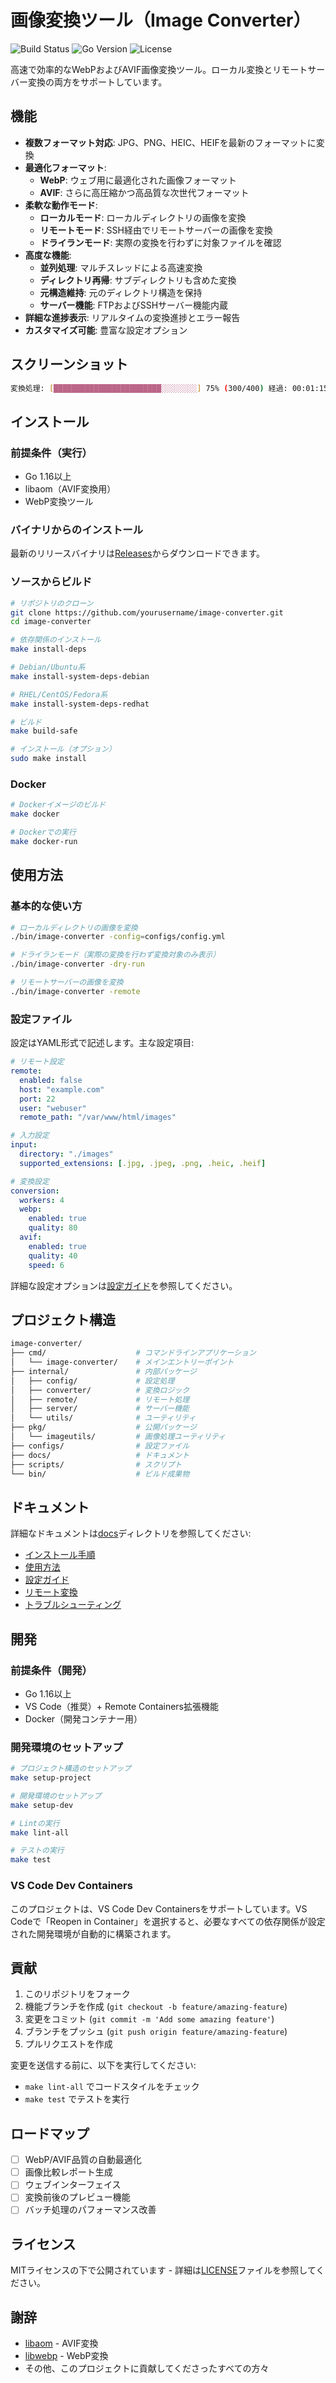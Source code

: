 # 画像変換ツール（Image Converter）

![Build Status](https://img.shields.io/badge/build-passing-brightgreen)
![Go Version](https://img.shields.io/badge/go-1.16%2B-blue)
![License](https://img.shields.io/badge/license-MIT-green)

高速で効率的なWebPおよびAVIF画像変換ツール。ローカル変換とリモートサーバー変換の両方をサポートしています。

## 機能

- **複数フォーマット対応**: JPG、PNG、HEIC、HEIFを最新のフォーマットに変換
- **最適化フォーマット**:
  - **WebP**: ウェブ用に最適化された画像フォーマット
  - **AVIF**: さらに高圧縮かつ高品質な次世代フォーマット
- **柔軟な動作モード**:
  - **ローカルモード**: ローカルディレクトリの画像を変換
  - **リモートモード**: SSH経由でリモートサーバーの画像を変換
  - **ドライランモード**: 実際の変換を行わずに対象ファイルを確認
- **高度な機能**:
  - **並列処理**: マルチスレッドによる高速変換
  - **ディレクトリ再帰**: サブディレクトリも含めた変換
  - **元構造維持**: 元のディレクトリ構造を保持
  - **サーバー機能**: FTPおよびSSHサーバー機能内蔵
- **詳細な進捗表示**: リアルタイムの変換進捗とエラー報告
- **カスタマイズ可能**: 豊富な設定オプション

## スクリーンショット

```bash
変換処理: [████████████████████████░░░░░░░░] 75% (300/400) 経過: 00:01:15 残り: 00:00:25
```

## インストール

### 前提条件（実行）

- Go 1.16以上
- libaom（AVIF変換用）
- WebP変換ツール

### バイナリからのインストール

最新のリリースバイナリは[Releases](https://github.com/yourusername/image-converter/releases)からダウンロードできます。

### ソースからビルド

```bash
# リポジトリのクローン
git clone https://github.com/yourusername/image-converter.git
cd image-converter

# 依存関係のインストール
make install-deps

# Debian/Ubuntu系
make install-system-deps-debian

# RHEL/CentOS/Fedora系
make install-system-deps-redhat

# ビルド
make build-safe

# インストール（オプション）
sudo make install
```

### Docker

```bash
# Dockerイメージのビルド
make docker

# Dockerでの実行
make docker-run
```

## 使用方法

### 基本的な使い方

```bash
# ローカルディレクトリの画像を変換
./bin/image-converter -config=configs/config.yml

# ドライランモード（実際の変換を行わず変換対象のみ表示）
./bin/image-converter -dry-run

# リモートサーバーの画像を変換
./bin/image-converter -remote
```

### 設定ファイル

設定はYAML形式で記述します。主な設定項目:

```yaml
# リモート設定
remote:
  enabled: false
  host: "example.com"
  port: 22
  user: "webuser"
  remote_path: "/var/www/html/images"

# 入力設定
input:
  directory: "./images"
  supported_extensions: [.jpg, .jpeg, .png, .heic, .heif]

# 変換設定
conversion:
  workers: 4
  webp:
    enabled: true
    quality: 80
  avif:
    enabled: true
    quality: 40
    speed: 6
```

詳細な設定オプションは[設定ガイド](docs/CONFIG.md)を参照してください。

## プロジェクト構造

```bash
image-converter/
├── cmd/                    # コマンドラインアプリケーション
│   └── image-converter/    # メインエントリーポイント
├── internal/               # 内部パッケージ
│   ├── config/             # 設定処理
│   ├── converter/          # 変換ロジック
│   ├── remote/             # リモート処理
│   ├── server/             # サーバー機能
│   └── utils/              # ユーティリティ
├── pkg/                    # 公開パッケージ
│   └── imageutils/         # 画像処理ユーティリティ
├── configs/                # 設定ファイル
├── docs/                   # ドキュメント
├── scripts/                # スクリプト
└── bin/                    # ビルド成果物
```

## ドキュメント

詳細なドキュメントは[docs](docs)ディレクトリを参照してください:

- [インストール手順](docs/INSTALL.md)
- [使用方法](docs/USAGE.md)
- [設定ガイド](docs/CONFIG.md)
- [リモート変換](docs/REMOTE.md)
- [トラブルシューティング](docs/TROUBLESHOOTING.md)

## 開発

### 前提条件（開発）

- Go 1.16以上
- VS Code（推奨）+ Remote Containers拡張機能
- Docker（開発コンテナー用）

### 開発環境のセットアップ

```bash
# プロジェクト構造のセットアップ
make setup-project

# 開発環境のセットアップ
make setup-dev

# Lintの実行
make lint-all

# テストの実行
make test
```

### VS Code Dev Containers

このプロジェクトは、VS Code Dev Containersをサポートしています。VS Codeで「Reopen in Container」を選択すると、必要なすべての依存関係が設定された開発環境が自動的に構築されます。

## 貢献

1. このリポジトリをフォーク
2. 機能ブランチを作成 (`git checkout -b feature/amazing-feature`)
3. 変更をコミット (`git commit -m 'Add some amazing feature'`)
4. ブランチをプッシュ (`git push origin feature/amazing-feature`)
5. プルリクエストを作成

変更を送信する前に、以下を実行してください:

- `make lint-all` でコードスタイルをチェック
- `make test` でテストを実行

## ロードマップ

- [ ] WebP/AVIF品質の自動最適化
- [ ] 画像比較レポート生成
- [ ] ウェブインターフェイス
- [ ] 変換前後のプレビュー機能
- [ ] バッチ処理のパフォーマンス改善

## ライセンス

MITライセンスの下で公開されています - 詳細は[LICENSE](LICENSE)ファイルを参照してください。

## 謝辞

- [libaom](https://aomedia.googlesource.com/aom/) - AVIF変換
- [libwebp](https://developers.google.com/speed/webp/docs/compressing) - WebP変換
- その他、このプロジェクトに貢献してくださったすべての方々
